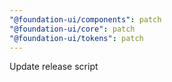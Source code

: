 ```yaml
---
"@foundation-ui/components": patch
"@foundation-ui/core": patch
"@foundation-ui/tokens": patch
---
```


Update release script
